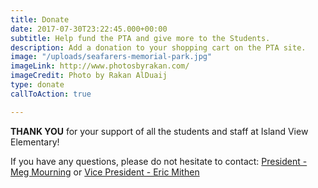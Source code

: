 ```yaml
---
title: Donate
date: 2017-07-30T23:22:45.000+00:00
subtitle: Help fund the PTA and give more to the Students.
description: Add a donation to your shopping cart on the PTA site.
image: "/uploads/seafarers-memorial-park.jpg"
imageLink: http://www.photosbyrakan.com/
imageCredit: Photo by Rakan AlDuaij
type: donate
callToAction: true

---
```

**THANK YOU** for your support of all the students and staff at Island View Elementary!

If you have any questions, please do not hesitate to contact: [President - Meg Mourning](mailto:president@islandviewpta.org) or [Vice President - Eric Mithen](mailto:vicepresident@islandviewpta.org)